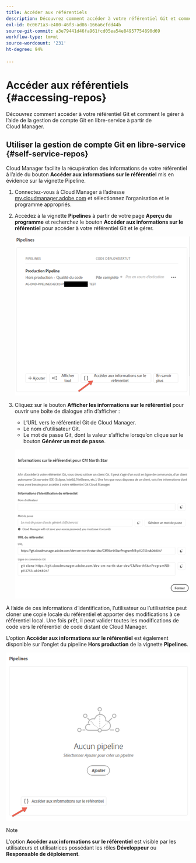 ```yaml
---
title: Accéder aux référentiels
description: Découvrez comment accéder à votre référentiel Git et comment le gérer à l’aide de la gestion de compte Git en libre-service à partir de Cloud Manager.
exl-id: 0c0671a3-e400-46f3-ad86-166a6cfdd44b
source-git-commit: a3e79441d46fa961fcd05ea54e84957754890d69
workflow-type: tm+mt
source-wordcount: '231'
ht-degree: 94%

---
```


# Accéder aux référentiels {#accessing-repos}

Découvrez comment accéder à votre référentiel Git et comment le gérer à l’aide de la gestion de compte Git en libre-service à partir de Cloud Manager.

## Utiliser la gestion de compte Git en libre-service {#self-service-repos}

Cloud Manager facilite la récupération des informations de votre référentiel à l’aide du bouton **Accéder aux informations sur le référentiel** mis en évidence sur la vignette Pipeline.

1. Connectez-vous à Cloud Manager à l’adresse [my.cloudmanager.adobe.com](https://my.cloudmanager.adobe.com/) et sélectionnez l’organisation et le programme appropriés.

1. Accédez à la vignette **Pipelines** à partir de votre page **Aperçu du programme** et recherchez le bouton **Accéder aux informations sur le référentiel** pour accéder à votre référentiel Git et le gérer.

   ![Bouton Accéder aux informations sur le référentiel de la vignette d’environnements](/help/implementing/cloud-manager/assets/repos/access-repo1.png)

1. Cliquez sur le bouton **Afficher les informations sur le référentiel** pour ouvrir une boîte de dialogue afin d’afficher :

   * L’URL vers le référentiel Git de Cloud Manager.
   * Le nom d’utilisateur Git.
   * Le mot de passe Git, dont la valeur s’affiche lorsqu’on clique sur le bouton **Générer un mot de passe**.

   ![Affichage des informations sur le référentiel](/help/implementing/cloud-manager/assets/repos/access-repo-create.png)

À l’aide de ces informations d’identification, l’utilisateur ou l’utilisatrice peut cloner une copie locale du référentiel et apporter des modifications à ce référentiel local. Une fois prêt, il peut valider toutes les modifications de code vers le référentiel de code distant de Cloud Manager.

L’option **Accéder aux informations sur le référentiel** est également disponible sur l’onglet du pipeline **Hors production** de la vignette **Pipelines**.

![Bouton Accéder aux informations sur le référentiel dans l’onglet hors production](/help/implementing/cloud-manager/assets/repos/access-repo-nonprod.png)

>[!NOTE]
>
>L’option **Accéder aux informations sur le référentiel** est visible par les utilisateurs et utilisatrices possédant les rôles **Développeur** ou **Responsable de déploiement**.
